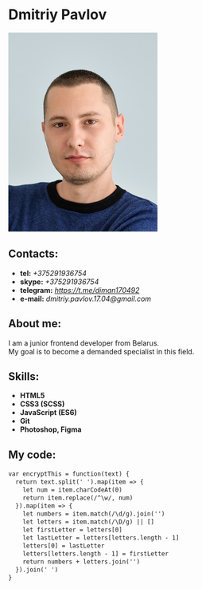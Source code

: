 # Dmitriy Pavlov

![My photo](img/avatar.jpg)

## Contacts:

- **tel:** _+375291936754_
- **skype:** _+375291936754_
- **telegram:** _https://t.me/diman170492_
- **e-mail:** _dmitriy.pavlov.17.04@gmail.com_

## About me:

I am a junior frontend developer from Belarus.  
My goal is to become a demanded specialist in this field.

## Skills:

- **HTML5**
- **CSS3 (SCSS)**
- **JavaScript (ES6)**
- **Git**
- **Photoshop, Figma**

## My code:

```
var encryptThis = function(text) {
  return text.split(' ').map(item => {
    let num = item.charCodeAt(0)
    return item.replace(/^\w/, num)
  }).map(item => {
    let numbers = item.match(/\d/g).join('')
    let letters = item.match(/\D/g) || []
    let firstLetter = letters[0]
    let lastLetter = letters[letters.length - 1]
    letters[0] = lastLetter
    letters[letters.length - 1] = firstLetter
    return numbers + letters.join('')
  }).join(' ')
}
```
